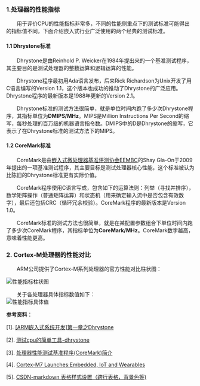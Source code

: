### 1.处理器的性能指标

　　用于评价CPU的性能指标非常多，不同的性能侧重点下的测试标准可能得出的指标值不同，下面介绍嵌入式行业广泛使用的两个经典的测试标准。

#### 1.1 Dhrystone标准

　　Dhrystone是由Reinhold P. Weicker在1984年提出来的一个基准测试程序，其主要目的是测试处理器的整数运算和逻辑运算的性能。

　　Dhrystone程序最初用Ada语言发布，后来Rick Richardson为Unix开发了用C语言编写的Version 1.1，这个版本也成功的推动了Dhrystone的广泛应用。Dhrystone程序的最新版本是1988年更新的Version 2.1。

　　Dhrystone标准的测试方法很简单，就是单位时间内跑了多少次Dhrystone程序，其指标单位为**DMIPS/MHz**。MIPS是Million Instructions Per Second的缩写，每秒处理的百万级的机器语言指令数。DMIPS中的D是Dhrystone的缩写，它表示了在Dhrystone标准的测试方法下的MIPS。


#### 1.2 CoreMark标准

　　CoreMark是由[嵌入式微处理器基准评测协会EEMBC](http://www.eembc.org/)的Shay Gla-On于2009年提出的一项基准测试程序，其主要目标是测试处理器核心性能，这个标准被认为比陈旧的Dhrystone标准更有实际价值。

　　CoreMark程序使用C语言写成，包含如下的运算法则：列举（寻找并排序），数学矩阵操作（普通矩阵运算）和状态机（用来确定输入流中是否包含有效数字），最后还包括CRC（循环冗余校验）。CoreMark程序的最新版本是Version 1.0。

　　CoreMark标准的测试方法也很简单，就是在某配置参数组合下单位时间内跑了多少次CoreMark程序，其指标单位为**CoreMark/MHz**。CoreMark数字越高，意味着性能更高。
　
### 2. Cortex-M处理器的性能对比

　　ARM公司提供了Cortex-M系列处理器的官方性能对比柱状图：  

![性能指标柱状图](http://odox9r8vg.bkt.clouddn.com/image/cnblogs/Cortex-M-performance-graph3.PNG)

　　关于各处理器具体指标数值如下：  
![性能指标具体值](http://odox9r8vg.bkt.clouddn.com/image/cnblogs/Cortex-M-performance-table.PNG)

**参考资料**：

[1]. [[ARM嵌入式系统开发]第一章之Dhrystone](http://blog.csdn.net/masxcy/article/details/5357793)

[2]. [测试cpu的简单工具-dhrystone](http://blog.csdn.net/feixiaoxing/article/details/9005587)

[3]. [处理器性能测试基准程序(CoreMark)简介](http://www.360doc.com/content/13/0822/14/11948835_309094390.shtml)

[4]. [Cortex-M7 Launches:Embedded, IoT and Wearables](http://www.anandtech.com/show/8542/cortexm7-launches-embedded-iot-and-wearables/2)

[5]. [CSDN-markdown 表格样式设置（跨行表格，背景色等)](http://blog.csdn.net/thither_shore/article/details/52328313)